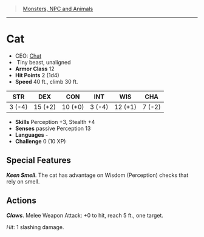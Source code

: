 ﻿---
!MonsterItem
Family: MonsterVO
Type: beast
Size: Tiny
Alignment: unaligned
ArmorClass: 12
HitPoints: 2 (1d4)
Speed: 40 ft., climb 30 ft.
Strength: ' 3 (-4)'
Dexterity: 15 (+2)
Constitution: 10 (+0)
Intelligence: ' 3 (-4)'
Wisdom: 12 (+1)
Charisma: ' 7 (-2)'
Skills: Perception +3, Stealth +4
Senses: passive Perception 13
Languages: '-'
Challenge: 0 (10 XP)
Id: monsters_vo.md#cat
ParentLink: monsters_vo.md#monsters-npc-and-animals
Name: Cat
ParentName: Monsters, NPC and Animals
NameLevel: 1
AltName: '[Chat](hd_monsters_chat.md)'
Attributes:
  Name: Cat
  Markdown: >+
    # <!--Name-->Cat<!--/Name-->


    - CEO: <!--AltName-->[Chat](hd_monsters_chat.md)<!--/AltName-->

    -  <!--Size-->Tiny<!--/Size--> <!--Type-->beast<!--/Type-->, <!--Alignment-->unaligned<!--/Alignment-->

    - **Armor Class** <!--ArmorClass-->12<!--/ArmorClass-->

    - **Hit Points** <!--HitPoints-->2 (1d4)<!--/HitPoints-->

    - **Speed** <!--Speed-->40 ft., climb 30 ft.<!--/Speed-->


    |STR|DEX|CON|INT|WIS|CHA|

    |---|---|---|---|---|---|

    |<!--Strength--> 3 (-4)<!--/Strength-->|<!--Dexterity-->15 (+2)<!--/Dexterity-->|<!--Constitution-->10 (+0)<!--/Constitution-->|<!--Intelligence--> 3 (-4)<!--/Intelligence-->|<!--Wisdom-->12 (+1)<!--/Wisdom-->|<!--Charisma--> 7 (-2)<!--/Charisma-->|


    - **Skills** <!--Skills-->Perception +3, Stealth +4<!--/Skills-->

    - **Senses** <!--Senses-->passive Perception 13<!--/Senses-->

    - **Languages** <!--Languages-->-<!--/Languages-->

    - **Challenge** <!--Challenge-->0 (10 XP)<!--/Challenge-->


    ## Special Features


    **_Keen Smell_**. The cat has advantage on Wisdom (Perception) checks that rely on smell.


    ## Actions


    **_Claws_**. Melee Weapon Attack: +0 to hit, reach 5 ft., one target.


    _Hit_: 1 slashing damage.

  AltName: '[Chat](hd_monsters_chat.md)'
  Size: Tiny
  Type: beast
  Alignment: unaligned
  ArmorClass: 12
  HitPoints: 2 (1d4)
  Speed: 40 ft., climb 30 ft.
  Strength: ' 3 (-4)'
  Dexterity: 15 (+2)
  Constitution: 10 (+0)
  Intelligence: ' 3 (-4)'
  Wisdom: 12 (+1)
  Charisma: ' 7 (-2)'
  Skills: Perception +3, Stealth +4
  Senses: passive Perception 13
  Languages: '-'
  Challenge: 0 (10 XP)
AttributesDictionary: >+
  Name: Cat

  Markdown: >+

    # <!--Name-->Cat<!--/Name-->





    - CEO: <!--AltName-->[Chat](hd_monsters_chat.md)<!--/AltName-->



    -  <!--Size-->Tiny<!--/Size--> <!--Type-->beast<!--/Type-->, <!--Alignment-->unaligned<!--/Alignment-->



    - **Armor Class** <!--ArmorClass-->12<!--/ArmorClass-->



    - **Hit Points** <!--HitPoints-->2 (1d4)<!--/HitPoints-->



    - **Speed** <!--Speed-->40 ft., climb 30 ft.<!--/Speed-->





    |STR|DEX|CON|INT|WIS|CHA|



    |---|---|---|---|---|---|



    |<!--Strength--> 3 (-4)<!--/Strength-->|<!--Dexterity-->15 (+2)<!--/Dexterity-->|<!--Constitution-->10 (+0)<!--/Constitution-->|<!--Intelligence--> 3 (-4)<!--/Intelligence-->|<!--Wisdom-->12 (+1)<!--/Wisdom-->|<!--Charisma--> 7 (-2)<!--/Charisma-->|





    - **Skills** <!--Skills-->Perception +3, Stealth +4<!--/Skills-->



    - **Senses** <!--Senses-->passive Perception 13<!--/Senses-->



    - **Languages** <!--Languages-->-<!--/Languages-->



    - **Challenge** <!--Challenge-->0 (10 XP)<!--/Challenge-->





    ## Special Features





    **_Keen Smell_**. The cat has advantage on Wisdom (Perception) checks that rely on smell.





    ## Actions





    **_Claws_**. Melee Weapon Attack: +0 to hit, reach 5 ft., one target.





    _Hit_: 1 slashing damage.



  AltName: '[Chat](hd_monsters_chat.md)'

  Size: Tiny

  Type: beast

  Alignment: unaligned

  ArmorClass: 12

  HitPoints: 2 (1d4)

  Speed: 40 ft., climb 30 ft.

  Strength: ' 3 (-4)'

  Dexterity: 15 (+2)

  Constitution: 10 (+0)

  Intelligence: ' 3 (-4)'

  Wisdom: 12 (+1)

  Charisma: ' 7 (-2)'

  Skills: Perception +3, Stealth +4

  Senses: passive Perception 13

  Languages: '-'

  Challenge: 0 (10 XP)

---
> [Monsters, NPC and Animals](srd_monsters.md)

---

# Cat

- CEO: [Chat](hd_monsters_chat.md)
-  Tiny beast, unaligned
- **Armor Class** 12
- **Hit Points** 2 (1d4)
- **Speed** 40 ft., climb 30 ft.

|STR|DEX|CON|INT|WIS|CHA|
|---|---|---|---|---|---|
| 3 (-4)|15 (+2)|10 (+0)| 3 (-4)|12 (+1)| 7 (-2)|

- **Skills** Perception +3, Stealth +4
- **Senses** passive Perception 13
- **Languages** -
- **Challenge** 0 (10 XP)

## Special Features

**_Keen Smell_**. The cat has advantage on Wisdom (Perception) checks that rely on smell.

## Actions

**_Claws_**. Melee Weapon Attack: +0 to hit, reach 5 ft., one target.

_Hit_: 1 slashing damage.


